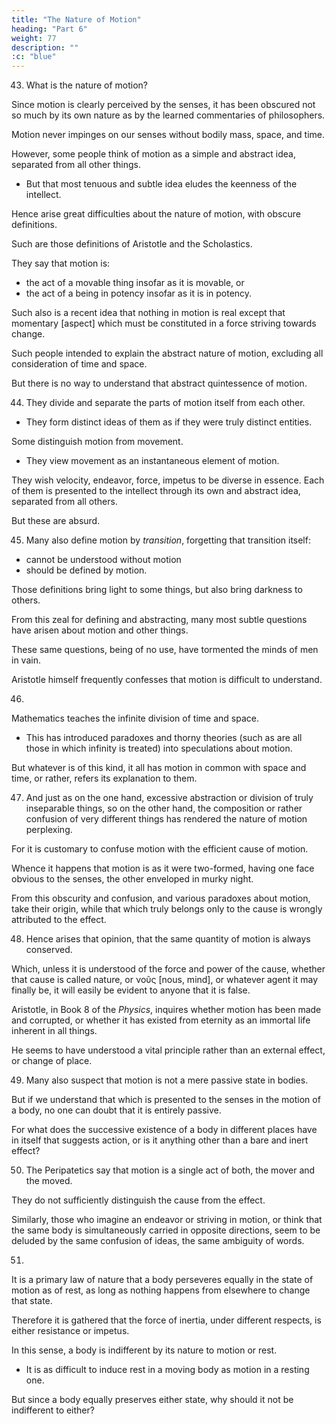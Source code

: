 ```yaml
---
title: "The Nature of Motion"
heading: "Part 6"
weight: 77
description: ""
:c: "blue"
---
```




43. What is the nature of motion?

Since motion is clearly perceived by the senses, it has been obscured not so much by its own nature as by the learned commentaries of philosophers.

Motion never impinges on our senses without bodily mass, space, and time. 

However, some people think of motion as a simple and abstract idea, separated from all other things.
- But that most tenuous and subtle idea eludes the keenness of the intellect.

 <!-- as anyone can experience by meditating within himself.  -->

Hence arise great difficulties about the nature of motion, with obscure definitions.

 <!-- far more obscure than the very thing they ought to illustrate.  -->

Such are those definitions of Aristotle and the Scholastics.

They say that motion is:
- the act of a movable thing insofar as it is movable, or
- the act of a being in potency insofar as it is in potency. 

Such also is a recent idea that nothing in motion is real except that momentary [aspect] which must be constituted in a force striving towards change.

Such people intended to explain the abstract nature of motion, excluding all consideration of time and space.

But there is no way to understand that abstract quintessence of motion.

 <!-- (so to speak) can be understood, I do not see. -->


44. They divide and separate the parts of motion itself from each other.
- They form distinct ideas of them as if they were truly distinct entities. 

Some distinguish motion from movement. 
- They view movement as an instantaneous element of motion.

They wish velocity, endeavor, force, impetus to be diverse in essence. Each of them is presented to the intellect through its own and abstract idea, separated from all others. 

But these are absurd. 

 <!-- in discussing these matters, given what we have discussed above, there is no reason for us to dwell longer. -->


45. Many also define motion by *transition*, forgetting that transition itself:
- cannot be understood without motion
- should be defined by motion. 

Those definitions bring light to some things, but also bring darkness to others.

<!-- And indeed, scarcely anyone could have made those things which we perceive by sense clearer or better known by defining them. Allured by the vain hope of this, philosophers have rendered easy things most difficult, and have entangled their minds with difficulties which they themselves for the most part had produced.  -->

From this zeal for defining and abstracting, many most subtle questions have arisen about motion and other things.

These same questions, being of no use, have tormented the minds of men in vain.

Aristotle himself frequently confesses that motion is difficult to understand.

 <!-- and some of the ancients became so practiced in trifles that they even denied motion altogether. -->


46. 

<!-- But it is tedious to be detained by such minutiae. Let it suffice to have indicated the sources of the solutions: to which we may also add this: that those things which are taught in  -->

 <!-- on account of the innate nature of things, have  -->
Mathematics teaches the infinite division of time and space.
- This has introduced paradoxes and thorny theories (such as are all those in which infinity is treated) into speculations about motion. 

But whatever is of this kind, it all has motion in common with space and time, or rather, refers its explanation to them.


47. And just as on the one hand, excessive abstraction or division of truly inseparable things, so on the other hand, the composition or rather confusion of very different things has rendered the nature of motion perplexing.

For it is customary to confuse motion with the efficient cause of motion. 

Whence it happens that motion is as it were two-formed, having one face obvious to the senses, the other enveloped in murky night. 

From this obscurity and confusion, and various paradoxes about motion, take their origin, while that which truly belongs only to the cause is wrongly attributed to the effect.


48. Hence arises that opinion, that the same quantity of motion is always conserved.

Which, unless it is understood of the force and power of the cause, whether that cause is called nature, or νοῦς [nous, mind], or whatever agent it may finally be, it will easily be evident to anyone that it is false. 

Aristotle, in Book 8 of the *Physics*, inquires whether motion has been made and corrupted, or whether it has existed from eternity as an immortal life inherent in all things.

He seems to have understood a vital principle rather than an external effect, or change of place.


49. Many also suspect that motion is not a mere passive state in bodies. 

But if we understand that which is presented to the senses in the motion of a body, no one can doubt that it is entirely passive. 

For what does the successive existence of a body in different places have in itself that suggests action, or is it anything other than a bare and inert effect?


50. The Peripatetics say that motion is a single act of both, the mover and the moved.

They do not sufficiently distinguish the cause from the effect. 

Similarly, those who imagine an endeavor or striving in motion, or think that the same body is simultaneously carried in opposite directions, seem to be deluded by the same confusion of ideas, the same ambiguity of words.


51. 

<!-- It is very helpful, as in all other things, so also in the science of motion, to apply accurate diligence, both in understanding the concepts of others and in enunciating one's own: in which matter, unless there had been fault, I scarcely believe it could have been drawn into dispute whether a body is indifferent to motion and rest, or not.  -->

It is a primary law of nature that a body perseveres equally in the state of motion as of rest, as long as nothing happens from elsewhere to change that state.

Therefore it is gathered that the force of inertia, under different respects, is either resistance or impetus.

In this sense, a body is indifferent by its nature to motion or rest.
- It is as difficult to induce rest in a moving body as motion in a resting one.

But since a body equally preserves either state, why should it not be indifferent to either?

